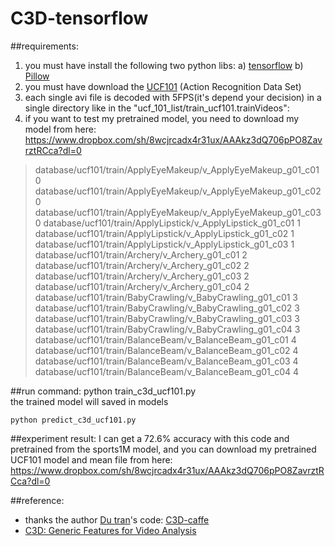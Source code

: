 # C3D-tensorflow

##requirements:

 1. you must have install the following two python libs:
 a) [tensorflow][1]
 b) [Pillow][2]
 2. you must have download the [UCF101][3] (Action Recognition Data Set)
 3. each single avi file is decoded with 5FPS(it's depend your decision) in a single directory
 like in the "ucf_101_list/train_ucf101.trainVideos":
 4. if you want to test my pretrained model, you need to download my model from here:
 https://www.dropbox.com/sh/8wcjrcadx4r31ux/AAAkz3dQ706pPO8ZavrztRCca?dl=0

> database/ucf101/train/ApplyEyeMakeup/v_ApplyEyeMakeup_g01_c01 0
> database/ucf101/train/ApplyEyeMakeup/v_ApplyEyeMakeup_g01_c02 0
> database/ucf101/train/ApplyEyeMakeup/v_ApplyEyeMakeup_g01_c03 0
> database/ucf101/train/ApplyLipstick/v_ApplyLipstick_g01_c01 1 
> database/ucf101/train/ApplyLipstick/v_ApplyLipstick_g01_c02 1 
> database/ucf101/train/ApplyLipstick/v_ApplyLipstick_g01_c03 1  
> database/ucf101/train/Archery/v_Archery_g01_c01 2  
> database/ucf101/train/Archery/v_Archery_g01_c02 2  
> database/ucf101/train/Archery/v_Archery_g01_c03 2  
> database/ucf101/train/Archery/v_Archery_g01_c04 2  
> database/ucf101/train/BabyCrawling/v_BabyCrawling_g01_c01 3 
> database/ucf101/train/BabyCrawling/v_BabyCrawling_g01_c02 3 
> database/ucf101/train/BabyCrawling/v_BabyCrawling_g01_c03 3
> database/ucf101/train/BabyCrawling/v_BabyCrawling_g01_c04 3 
> database/ucf101/train/BalanceBeam/v_BalanceBeam_g01_c01 4 
> database/ucf101/train/BalanceBeam/v_BalanceBeam_g01_c02 4 
> database/ucf101/train/BalanceBeam/v_BalanceBeam_g01_c03 4 
> database/ucf101/train/BalanceBeam/v_BalanceBeam_g01_c04 4

##run command:
    python train_c3d_ucf101.py  
the trained model will saved in models  

    python predict_c3d_ucf101.py  

##experiment result:
I can get a 72.6% accuracy with this code and pretrained from the sports1M model, and you can download my pretrained UCF101 model and mean file from here:
https://www.dropbox.com/sh/8wcjrcadx4r31ux/AAAkz3dQ706pPO8ZavrztRCca?dl=0

##reference:

 - thanks the author [Du tran][4]'s code: [C3D-caffe][5]
 - [C3D: Generic Features for Video Analysis][6]


  [1]: https://www.tensorflow.org/
  [2]: http://pillow.readthedocs.io/en/3.1.x/reference/Image.html
  [3]: http://crcv.ucf.edu/data/UCF101.php
  [4]: https://github.com/dutran
  [5]: https://github.com/facebook/C3D
  [6]: http://vlg.cs.dartmouth.edu/c3d/
